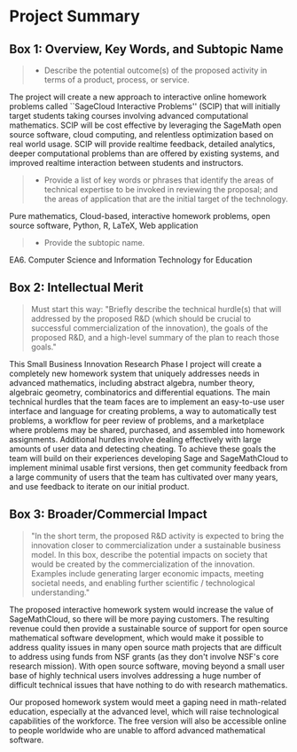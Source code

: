 # Project Summary

## Box 1: Overview, Key Words, and Subtopic Name
>- Describe the potential outcome(s) of the proposed activity in terms of a product, process, or service.

The project will create a new approach to
interactive online homework problems called
``SageCloud Interactive Problems'' (SCIP) that
will initially target students taking courses
involving advanced computational mathematics.
SCIP will be cost effective by leveraging the SageMath
open source software, cloud computing, and relentless
optimization based on real world usage.
SCIP will provide realtime feedback, detailed analytics, deeper
computational problems than are offered by existing systems, and
improved realtime interaction between students and instructors.

>- Provide a list of key words or phrases that identify the areas of technical expertise to be invoked in reviewing the proposal; and the areas of application that are the initial target of the technology.

Pure mathematics, Cloud-based, interactive homework problems, open source software, Python, R, LaTeX, Web application

>- Provide the subtopic name.

EA6. Computer Science and Information Technology for Education



## Box 2: Intellectual Merit

> Must start this way:
> "Briefly describe the technical hurdle(s) that will addressed by the proposed R&D (which should be crucial to successful commercialization of the innovation), the goals of the proposed R&D, and a high-level summary of the plan to reach those goals."

This Small Business Innovation Research Phase I project will
create a completely new homework system that uniquely addresses needs in
advanced mathematics, including abstract algebra,
number theory, algebraic geometry, combinatorics
and differential equations.  The main technical hurdles that the
team faces are to
implement an easy-to-use user interface and language for creating
problems, a way to automatically test problems, a workflow for
peer review of problems, and a marketplace where problems may
be shared, purchased, and assembled into homework assignments.
Additional hurdles involve dealing effectively with large amounts
of user data and detecting cheating.   To achieve these
goals the team will build on their experiences developing
Sage and SageMathCloud to implement minimal usable first versions,
then get community feedback from  a large community of users that
the team has cultivated over many years, and use feedback to
iterate on our initial product.

## Box 3: Broader/Commercial Impact

> "In the short term, the proposed R&D activity is expected to bring the innovation closer to commercialization under a sustainable business model. In this box, describe the potential impacts on society that would be created by the commercialization of the innovation. Examples include generating larger economic impacts, meeting societal needs, and enabling further scientific / technological understanding."

The proposed interactive homework system would increase the value
of SageMathCloud, so there will be more paying customers.  The resulting
revenue could then provide a sustainable source of support for open source
mathematical software development, which would make it possible
to address quality issues
in many open source math projects that are difficult to address using
funds from  NSF grants (as they don't involve NSF's core research mission).
With open source software,
moving beyond a small user base of highly technical users involves addressing
a huge number of difficult technical issues that have nothing to do with research
mathematics.

Our proposed homework system would meet a gaping need in
math-related education, especially at the advanced level,
which will raise technological capabilities of the workforce.
The free version will also be accessible online to people worldwide
who are unable to afford advanced mathematical software.








